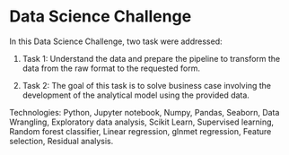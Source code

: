 # Data Science Challenge

In this Data Science Challenge, two task were addressed:

1. Task 1: Understand the data and prepare the pipeline to transform the data from the raw format to the requested form. 

2. Task 2: The goal of this task is to solve business case involving the development of the analytical model using the provided data.

Technologies: Python, Jupyter notebook, Numpy, Pandas, Seaborn, Data Wrangling, Exploratory data analysis, Scikit Learn, Supervised learning, Random forest classifier, Linear regression, glnmet regression, Feature selection, Residual analysis.
